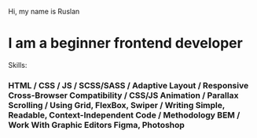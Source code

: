  Hi, my name is Ruslan
#   I am a beginner frontend developer 







Skills: 
 ### HTML / CSS / JS / SCSS/SASS / Adaptive Layout / Responsive  Cross-Browser Compatibility / CSS/JS Animation / Parallax Scrolling / Using Grid, FlexBox, Swiper / Writing Simple, Readable, Context-Independent Code / Methodology BEM / Work With Graphic Editors Figma, Photoshop






